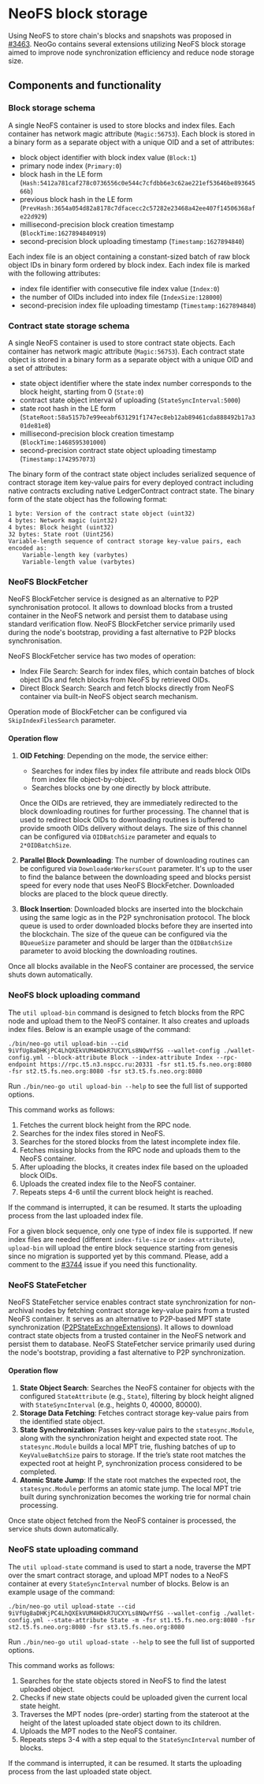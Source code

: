 # NeoFS block storage

Using NeoFS to store chain's blocks and snapshots was proposed in
[#3463](https://github.com/neo-project/neo/issues/3463). NeoGo contains several
extensions utilizing NeoFS block storage aimed to improve node synchronization
efficiency and reduce node storage size.

## Components and functionality

### Block storage schema

A single NeoFS container is used to store blocks and index files. Each container
has network magic attribute (`Magic:56753`). Each block is stored in a binary 
form as a separate object with a unique OID and a set of attributes:
 - block object identifier with block index value (`Block:1`)
 - primary node index (`Primary:0`)
 - block hash in the LE form (`Hash:5412a781caf278c0736556c0e544c7cfdbb6e3c62ae221ef53646be89364566b`)
 - previous block hash in the LE form (`PrevHash:3654a054d82a8178c7dfacecc2c57282e23468a42ee407f14506368afe22d929`)
 - millisecond-precision block creation timestamp (`BlockTime:1627894840919`)
 - second-precision block uploading timestamp (`Timestamp:1627894840`)

Each index file is an object containing a constant-sized batch of raw block object
IDs in binary form ordered by block index. Each index file is marked with the
following attributes:
 - index file identifier with consecutive file index value (`Index:0`)
 - the number of OIDs included into index file (`IndexSize:128000`)
 - second-precision index file uploading timestamp (`Timestamp:1627894840`)

### Contract state storage schema

A single NeoFS container is used to store contract state objects. Each container
has network magic attribute (`Magic:56753`). Each contract state object is stored 
in a binary form as a separate object with a unique OID and a set of attributes:
- state object identifier where the state index number corresponds to the block 
  height, starting from 0 (`State:0`)
- contract state object interval of uploading (`StateSyncInterval:5000`)
- state root hash in the LE form (`StateRoot:58a5157b7e99eeabf631291f1747ec8eb12ab89461cda888492b17a301de81e8`)
- millisecond-precision block creation timestamp (`BlockTime:1468595301000`)
- second-precision contract state object uploading timestamp (`Timestamp:1742957073`)

The binary form of the contract state object includes serialized sequence of 
contract storage item key-value pairs for every deployed contract including 
native contracts excluding native LedgerContract contract state. The binary 
form of the state object has the following format:

```
1 byte: Version of the contract state object (uint32)
4 bytes: Network magic (uint32)
4 bytes: Block height (uint32)
32 bytes: State root (Uint256)
Variable-length sequence of contract storage key-value pairs, each encoded as:
    Variable-length key (varbytes)
    Variable-length value (varbytes)
```

### NeoFS BlockFetcher

NeoFS BlockFetcher service is designed as an alternative to P2P synchronisation
protocol. It allows to download blocks from a trusted container in the NeoFS network
and persist them to database using standard verification flow. NeoFS BlockFetcher
service primarily used during the node's bootstrap, providing a fast alternative to
P2P blocks synchronisation.

NeoFS BlockFetcher service has two modes of operation:
- Index File Search: Search for index files, which contain batches of block object
  IDs and fetch blocks from NeoFS by retrieved OIDs.
- Direct Block Search: Search and fetch blocks directly from NeoFS container via
  built-in NeoFS object search mechanism.

Operation mode of BlockFetcher can be configured via `SkipIndexFilesSearch`
parameter.

#### Operation flow

1. **OID Fetching**:
    Depending on the mode, the service either:
   - Searches for index files by index file attribute and reads block OIDs from index
     file object-by-object.
   - Searches blocks one by one directly by block attribute.

   Once the OIDs are retrieved, they are immediately redirected to the 
   block downloading routines for further processing. The channel that 
   is used to redirect block OIDs to downloading routines is buffered 
   to provide smooth OIDs delivery without delays. The size of this channel 
   can be configured via `OIDBatchSize` parameter and equals to `2*OIDBatchSize`.
2. **Parallel Block Downloading**:
   The number of downloading routines can be configured via 
   `DownloaderWorkersCount` parameter. It's up to the user to find the 
   balance between the downloading speed and blocks persist speed for every 
   node that uses NeoFS BlockFetcher. Downloaded blocks are placed to the
   block queue directly.
3. **Block Insertion**:
   Downloaded blocks are inserted into the blockchain using the same logic
   as in the P2P synchronisation protocol. The block queue is used to order 
   downloaded blocks before they are inserted into the blockchain. The 
   size of the queue can be configured via the `BQueueSize` parameter 
   and should be larger than the `OIDBatchSize` parameter to avoid blocking
   the downloading routines.

Once all blocks available in the NeoFS container are processed, the service
shuts down automatically.

### NeoFS block uploading command
The `util upload-bin` command is designed to fetch blocks from the RPC node and upload 
them to the NeoFS container. It also creates and uploads index files. Below is an
example usage of the command:

```shell
./bin/neo-go util upload-bin --cid 9iVfUg8aDHKjPC4LhQXEkVUM4HDkR7UCXYLs8NQwYfSG --wallet-config ./wallet-config.yml --block-attribute Block --index-attribute Index --rpc-endpoint https://rpc.t5.n3.nspcc.ru:20331 -fsr st1.t5.fs.neo.org:8080 -fsr st2.t5.fs.neo.org:8080 -fsr st3.t5.fs.neo.org:8080
```

Run `./bin/neo-go util upload-bin --help` to see the full list of supported options.

This command works as follows:
1. Fetches the current block height from the RPC node.
2. Searches for the index files stored in NeoFS.
3. Searches for the stored blocks from the latest incomplete index file. 
4. Fetches missing blocks from the RPC node and uploads them to the NeoFS container.
5. After uploading the blocks, it creates index file based on the uploaded block OIDs. 
6. Uploads the created index file to the NeoFS container.
7. Repeats steps 4-6 until the current block height is reached.

If the command is interrupted, it can be resumed. It starts the uploading process
from the last uploaded index file.

For a given block sequence, only one type of index file is supported. If new index 
files are needed (different `index-file-size` or `index-attribute`), `upload-bin`
will upload the entire block sequence starting from genesis since no migration is
supported yet by this command. Please, add a comment to the
[#3744](https://github.com/nspcc-dev/neo-go/issues/3744) issue if you need this
functionality.

### NeoFS StateFetcher

NeoFS StateFetcher service enables contract state synchronization for non-archival nodes
by fetching contract storage key-value pairs from a trusted NeoFS container. 
It serves as an alternative to P2P-based MPT state synchronization ([P2PStateExchngeExtensions](https://github.com/nspcc-dev/neo-go/blob/f7080f28d7088517de1d624dfdaf247f914486d2/docs/node-configuration.md?plain=1#L421)).
It allows to download contract state objects from a trusted container in the NeoFS 
network and persist them to database. 
NeoFS StateFetcher service primarily used during the node's bootstrap, providing a 
fast alternative to P2P synchronization.

#### Operation flow

1. **State Object Search**:
   Searches the NeoFS container for objects with the configured `StateAttribute`
   (e.g., `State`), filtering by block height aligned with `StateSyncInterval`
   (e.g., heights 0, 40000, 80000).
2. **Storage Data Fetching**:
   Fetches contract storage key-value pairs from the identified state object.
3. **State Synchronization**:
   Passes key-value pairs to the `statesync.Module`, along with the synchronization
   height and expected state root. The `statesync.Module` builds a local MPT trie,
   flushing batches of up to `KeyValueBatchSize` pairs to storage. If the trie’s 
   state root matches the expected root at height P, synchronization process 
   considered to be completed.
4. **Atomic State Jump**:
   If the state root matches the expected root, the `statesync.Module` 
   performs an atomic state jump. The local MPT trie built during 
   synchronization becomes the working trie for normal chain processing.

Once state object fetched from the NeoFS container is processed, the service
shuts down automatically.

### NeoFS state uploading command
The `util upload-state` command is used to start a node, traverse the MPT over the 
smart contract storage, and upload MPT nodes to a NeoFS container at every 
`StateSyncInterval` number of blocks. Below is an example usage of the command:

```shell
./bin/neo-go util upload-state --cid 9iVfUg8aDHKjPC4LhQXEkVUM4HDkR7UCXYLs8NQwYfSG --wallet-config ./wallet-config.yml --state-attribute State -m -fsr st1.t5.fs.neo.org:8080 -fsr st2.t5.fs.neo.org:8080 -fsr st3.t5.fs.neo.org:8080
```

Run `./bin/neo-go util upload-state --help` to see the full list of supported options.

This command works as follows:
1. Searches for the state objects stored in NeoFS to find the latest uploaded object.
2. Checks if new state objects could be uploaded given the current local state height. 
3. Traverses the MPT nodes (pre-order) starting from the stateroot at the height of the 
   latest uploaded state object down to its children.
4. Uploads the MPT nodes to the NeoFS container.
5. Repeats steps 3-4 with a step equal to the `StateSyncInterval` number of blocks.

If the command is interrupted, it can be resumed. It starts the uploading process
from the last uploaded state object.